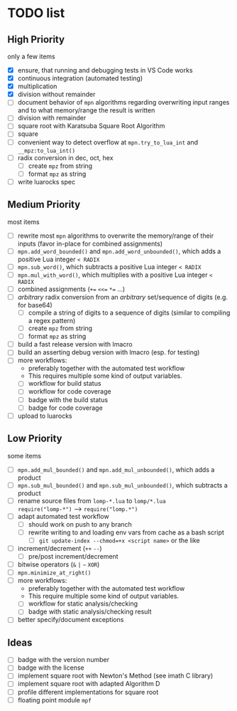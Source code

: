 # TODO list

## High Priority

only a few items

- [x] ensure, that running and debugging tests in VS Code works
- [x] continuous integration (automated testing)
- [x] multiplication
- [x] division without remainder
- [ ] document behavior of `mpn` algorithms regarding overwriting input ranges
      and to what memory/range the result is written
- [ ] division with remainder
- [ ] square root with Karatsuba Square Root Algorithm
- [ ] square
- [ ] convenient way to detect overflow at `mpn.try_to_lua_int` and `__mpz:to_lua_int()`
- [ ] radix conversion in dec, oct, hex
    - [ ] create `mpz` from string
    - [ ] format `mpz` as string
- [ ] write luarocks spec

## Medium Priority

most items

- [ ] rewrite most `mpn` algorithms to overwrite the memory/range of their inputs
      (favor in-place for combined assignments)
- [ ] `mpn.add_word_bounded()` and `mpn.add_word_unbounded()`, which adds a positive Lua integer `< RADIX`
- [ ] `mpn.sub_word()`, which subtracts a positive Lua integer `< RADIX`
- [ ] `mpn.mul_with_word()`, which multiplies with a positive Lua integer `< RADIX`
- [ ] combined assignments (`+=` `<<=` `*=` ...)
- [ ] *arbitrary* radix conversion from an *arbitrary* set/sequence of digits (e.g. for base64)
    - [ ] compile a string of digits to a sequence of digits (similar to compiling a regex pattern)
    - [ ] create `mpz` from string
    - [ ] format `mpz` as string
- [ ] build a fast release version with lmacro
- [ ] build an asserting debug version with lmacro (esp. for testing)
- [ ] more workflows:
    - preferably together with the automated test workflow
    - This requires multiple some kind of output variables.
    - [ ] workflow for build status
    - [ ] workflow for code coverage
    - [ ] badge with the build status
    - [ ] badge for code coverage
- [ ] upload to luarocks

## Low Priority

some items

- [ ] `mpn.add_mul_bounded()` and `mpn.add_mul_unbounded()`, which adds a product
- [ ] `mpn.sub_mul_bounded()` and `mpn.sub_mul_unbounded()`, which subtracts a product
- [ ] rename source files from `lomp-*.lua` to `lomp/*.lua`<br>
      `require("lomp-*")` --> `require("lomp.*")`
- [ ] adapt automated test workflow
    - [ ] should work on push to any branch
    - [ ] rewrite writing to and loading env vars from cache as a bash script
        - [ ] `git update-index --chmod=+x <script name>` or the like
- [ ] increment/decrement (`++` `--`)
    - [ ] pre/post increment/decrement
- [ ] bitwise operators (`&` `|` `~` `XOR`)
- [ ] `mpn.minimize_at_right()`
- [ ] more workflows:
    - preferably together with the automated test workflow
    - This require multiple some kind of output variables.
    - [ ] workflow for static analysis/checking
    - [ ] badge with static analysis/checking result
- [ ] better specify/document exceptions

## Ideas

- [ ] badge with the version number
- [ ] badge with the license
- [ ] implement square root with Newton's Method (see imath C library)
- [ ] implement square root with adapted Algorithm D
- [ ] profile different implementations for square root
- [ ] floating point module `mpf`
